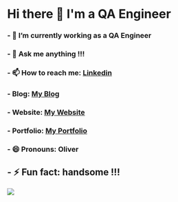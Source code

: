 # Hi there 👋 I'm a QA Engineer

### - 🔭 I’m currently working as a QA Engineer
### - 💬 Ask me anything !!!
### - 📫 How to reach me: [Linkedin](https://www.linkedin.com/in/ngocdd94/)
### - Blog: [My Blog](https://dangngocblogs.wordpress.com/)
###  - Website: [My Website](https://qablogs.io.vn/)
###  - Portfolio: [My Portfolio](https://ngocdd.qablogs.io.vn/)
### - 😄 Pronouns: Oliver
## - ⚡ Fun fact: handsome !!!
![](https://komarev.com/ghpvc/?username=ngocdd&color=green)
